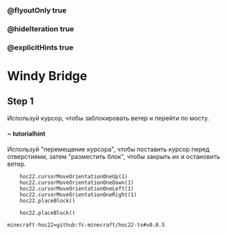 ### @flyoutOnly true
### @hideIteration true
### @explicitHints true


# Windy Bridge

## Step 1  
Используй курсор, чтобы заблокировать ветер и перейти по мосту.  

#### ~ tutorialhint  
Используй "перемещение курсора", чтобы поставить курсор перед отверстиями, затем "разместить блок", чтобы закрыть их и остановить ветер.  



```ghost
    hoc22.cursorMoveOrientationOneUp(1)
    hoc22.cursorMoveOrientationOneDown(1)
    hoc22.cursorMoveOrientationOneLeft(1)
    hoc22.cursorMoveOrientationOneRight(1)
    hoc22.placeBlock()
```
```template 
    hoc22.placeBlock()
```
```package
minecraft-hoc22=github:fc-minecraft/hoc22-ts#v0.0.5
```